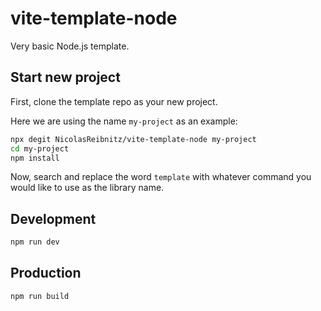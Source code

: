 # vite-template-node

Very basic Node.js template.

## Start new project

First, clone the template repo as your new project.

Here we are using the name `my-project` as an example:

```bash
npx degit NicolasReibnitz/vite-template-node my-project
cd my-project
npm install
```

Now, search and replace the word `template` with whatever command you would like to use as the library name.

## Development

```bash
npm run dev
```

## Production

```bash
npm run build
```
